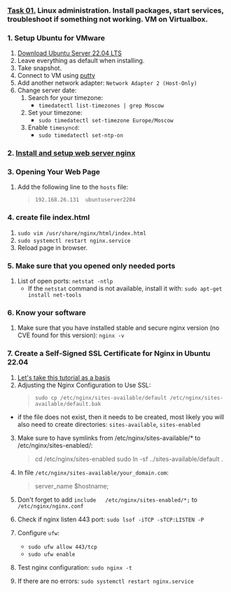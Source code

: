### [Task 01.](https://learningdevops.makvaz.com/phase1-task1-linux-administration) Linux administration. Install packages, start services, troubleshoot if something not working. VM on Virtualbox.

### 1. Setup Ubuntu for VMware
  1. [Download Ubuntu Server 22.04 LTS](https://ubuntu.com/download/server)
  2. Leave everything as default when installing.
  3. Take snapshot.
  4. Connect to VM using [putty](https://www.chiark.greenend.org.uk/~sgtatham/putty/)
  5. Add another network adapter: `Network Adapter 2 (Host-Only)`
  6. Change server date:  
      1. Search for your timezone:  
          - `timedatectl list-timezones | grep Moscow`  
      2. Set your timezone:  
          - `sudo timedatectl set-timezone Europe/Moscow`  
      3. Enable `timesyncd`:  
          - `sudo timedatectl set-ntp-on`

### 2. [Install and setup web server nginx](https://nginx.org/en/linux_packages.html#Ubuntu)
	
### 3. Opening Your Web Page
  1. Add the following line to the `hosts` file:
      > `192.168.26.131  ubuntuserver2204`

### 4. create file index.html
  1. `sudo vim /usr/share/nginx/html/index.html`
  2. `sudo systemctl restart nginx.service`
  3. Reload page in browser.
	
### 5. Make sure that you opened only needed ports
  1. List of open ports: `netstat -ntlp`
      - If the `netstat` command is not available, install it with: `sudo apt-get install net-tools`

### 6. Know your software
  1. Make sure that you have installed stable and secure nginx version (no CVE found for this version): `nginx -v`
		
### 7. Create a Self-Signed SSL Certificate for Nginx in Ubuntu 22.04
  1. [Let's take this tutorial as a basis](https://www.digitalocean.com/community/tutorials/how-to-create-a-self-signed-ssl-certificate-for-nginx-in-ubuntu-18-04)
  2. Adjusting the Nginx Configuration to Use SSL:
      > `sudo cp /etc/nginx/sites-available/default /etc/nginx/sites-available/default.bak`
  
   - if the file does not exist, then it needs to be created, most likely you will also need to create directories: `sites-available`, `sites-enabled`
  3. Make sure to have symlinks from /etc/nginx/sites-available/* to /etc/nginx/sites-enabled/:
      > cd /etc/nginx/sites-enabled
      > sudo ln -sf ../sites-available/default .
  
  4. In file `/etc/nginx/sites-available/your_domain.com`:
      > server_name $hostname;
  
  5. Don't forget to add `include	/etc/nginx/sites-enabled/*;` to `/etc/nginx/nginx.conf`
  6. Check if nginx listen 443 port: `sudo lsof -iTCP -sTCP:LISTEN -P`
  7. Configure `ufw`:
      - `sudo ufw allow 443/tcp`
      - `sudo ufw enable`
  8. Test nginx configuration: `sudo nginx -t`
  9. If there are no errors: `sudo systemctl restart nginx.service`
 

